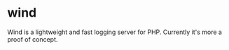 wind
====

Wind is a lightweight and fast logging server for PHP. Currently it's more a proof of concept.
